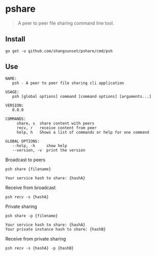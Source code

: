 # pshare

> A peer to peer file sharing command line tool.

## Install

```
go get -u github.com/shangsunset/pshare/cmd/psh
```

## Use

```
NAME:
   psh - A peer to peer file sharing cli application

USAGE:
   psh [global options] command [command options] [arguments...]

VERSION:
   0.0.0

COMMANDS:
     share, s  share content with peers
     recv, r   receive content from peer
     help, h   Shows a list of commands or help for one command

GLOBAL OPTIONS:
   --help, -h     show help
   --version, -v  print the version
```


Broadcast to peers
```
psh share {filename}

Your service hash to share: {hashA}
```

Receive from broadcast
```
psh recv -s {hashA}
```

Private sharing
```
psh share -p {filename}

Your service hash to share: {hashA}
Your private instance hash to share: {hashB}
```

Receive from private sharing
```
psh recv -s {hashA} -p {hashB}
```
